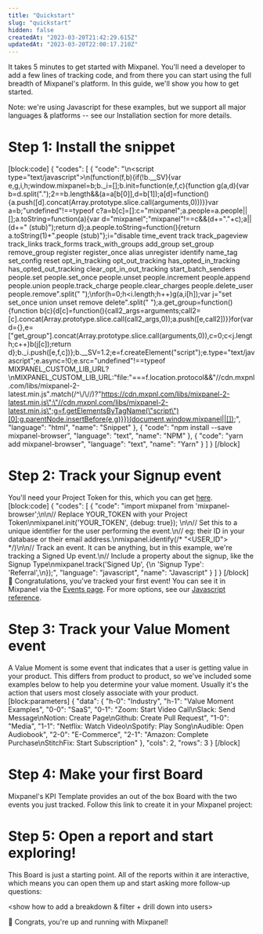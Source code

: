```yaml
---
title: "Quickstart"
slug: "quickstart"
hidden: false
createdAt: "2023-03-20T21:42:29.615Z"
updatedAt: "2023-03-20T22:00:17.210Z"
---
```

It takes 5 minutes to get started with Mixpanel. You'll need a developer to add a few lines of tracking code, and from there you can start using the full breadth of Mixpanel's platform. In this guide, we'll show you how to get started.

Note: we're using Javascript for these examples, but we support all major languages & platforms -- see our Installation section for more details.


# Step 1: Install the snippet
[block:code]
{
  "codes": [
    {
      "code": "<!-- Paste this right before your closing </head> tag -->\n<script type=\"text/javascript\">\n(function(f,b){if(!b.__SV){var e,g,i,h;window.mixpanel=b;b._i=[];b.init=function(e,f,c){function g(a,d){var b=d.split(\".\");2==b.length&&(a=a[b[0]],d=b[1]);a[d]=function(){a.push([d].concat(Array.prototype.slice.call(arguments,0)))}}var a=b;\"undefined\"!==typeof c?a=b[c]=[]:c=\"mixpanel\";a.people=a.people||[];a.toString=function(a){var d=\"mixpanel\";\"mixpanel\"!==c&&(d+=\".\"+c);a||(d+=\" (stub)\");return d};a.people.toString=function(){return a.toString(1)+\".people (stub)\"};i=\"disable time_event track track_pageview track_links track_forms track_with_groups add_group set_group remove_group register register_once alias unregister identify name_tag set_config reset opt_in_tracking opt_out_tracking has_opted_in_tracking has_opted_out_tracking clear_opt_in_out_tracking start_batch_senders people.set people.set_once people.unset people.increment people.append people.union people.track_charge people.clear_charges people.delete_user people.remove\".split(\" \");\nfor(h=0;h<i.length;h++)g(a,i[h]);var j=\"set set_once union unset remove delete\".split(\" \");a.get_group=function(){function b(c){d[c]=function(){call2_args=arguments;call2=[c].concat(Array.prototype.slice.call(call2_args,0));a.push([e,call2])}}for(var d={},e=[\"get_group\"].concat(Array.prototype.slice.call(arguments,0)),c=0;c<j.length;c++)b(j[c]);return d};b._i.push([e,f,c])};b.__SV=1.2;e=f.createElement(\"script\");e.type=\"text/javascript\";e.async=!0;e.src=\"undefined\"!==typeof MIXPANEL_CUSTOM_LIB_URL?\nMIXPANEL_CUSTOM_LIB_URL:\"file:\"===f.location.protocol&&\"//cdn.mxpnl.com/libs/mixpanel-2-latest.min.js\".match(/^\\/\\//)?\"https://cdn.mxpnl.com/libs/mixpanel-2-latest.min.js\":\"//cdn.mxpnl.com/libs/mixpanel-2-latest.min.js\";g=f.getElementsByTagName(\"script\")[0];g.parentNode.insertBefore(e,g)}})(document,window.mixpanel||[]);",
      "language": "html",
      "name": "Snippet"
    },
    {
      "code": "npm install --save mixpanel-browser",
      "language": "text",
      "name": "NPM"
    },
    {
      "code": "yarn add mixpanel-browser",
      "language": "text",
      "name": "Yarn"
    }
  ]
}
[/block]
# Step 2: Track your Signup event
You'll need your Project Token for this, which you can get [here](mixpanel.com/settings/project).
[block:code]
{
  "codes": [
    {
      "code": "import mixpanel from 'mixpanel-browser';\n\n// Replace YOUR_TOKEN with your Project Token\nmixpanel.init('YOUR_TOKEN', {debug: true}); \n\n// Set this to a unique identifier for the user performing the event.\n// eg: their ID in your database or their email address.\nmixpanel.identify(/* \"<USER_ID\"> */)\n\n// Track an event. It can be anything, but in this example, we're tracking a Signed Up event.\n// Include a property about the signup, like the Signup Type\nmixpanel.track('Signed Up', {\n  'Signup Type': 'Referral',\n});",
      "language": "javascript",
      "name": "Javascript"
    }
  ]
}
[/block]
🎉 Congratulations, you've tracked your first event! You can see it in Mixpanel via the [Events page](mixpanel.com/report/events). For more options, see our [Javascript reference](docs/javascript-full-api-reference).


# Step 3: Track your Value Moment event

A Value Moment is some event that indicates that a user is getting value in your product. This differs from product to product, so we've included some examples below to help you determine your value moment. Usually it's the action that users most closely associate with your product.
[block:parameters]
{
  "data": {
    "h-0": "Industry",
    "h-1": "Value Moment Examples",
    "0-0": "SaaS",
    "0-1": "Zoom: Start Video Call\nSlack: Send Message\nNotion: Create Page\nGithub: Create Pull Request",
    "1-0": "Media",
    "1-1": "Netflix: Watch Video\nSpotify: Play Song\nAudible: Open Audiobook",
    "2-0": "E-Commerce",
    "2-1": "Amazon: Complete Purchase\nStitchFix: Start Subscription"
  },
  "cols": 2,
  "rows": 3
}
[/block]
# Step 4: Make your first Board

Mixpanel's KPI Template provides an out of the box Board with the two events you just tracked. Follow this link to create it in your Mixpanel project:

<link to our template>


# Step 5: Open a report and start exploring!

This Board is just a starting point. All of the reports within it are interactive, which means you can open them up and start asking more follow-up questions:

<show how to add a breakdown & filter + drill down into users>


🎉 Congrats, you're up and running with Mixpanel!